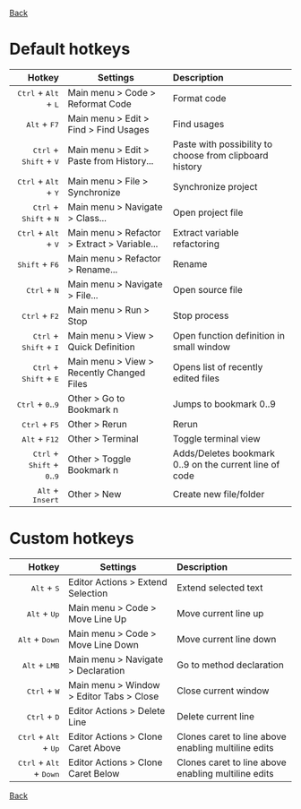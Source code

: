 [Back](../README.md)

# Default hotkeys

Hotkey  | Settings | Description
---:|---|:---
<kbd>Ctrl</kbd> + <kbd>Alt</kbd> + <kbd>L</kbd> | Main menu > Code > Reformat Code | Format code
<kbd>Alt</kbd> + <kbd>F7</kbd> | Main menu > Edit > Find > Find Usages | Find usages
<kbd>Ctrl</kbd> + <kbd>Shift</kbd> + <kbd>V</kbd> | Main menu > Edit > Paste from History... | Paste with possibility to choose from clipboard history
<kbd>Ctrl</kbd> + <kbd>Alt</kbd> + <kbd>Y</kbd> | Main menu > File > Synchronize | Synchronize project
<kbd>Ctrl</kbd> + <kbd>Shift</kbd> + <kbd>N</kbd> | Main menu > Navigate > Class... | Open project file
<kbd>Ctrl</kbd> + <kbd>Alt</kbd> + <kbd>V</kbd> | Main menu > Refactor > Extract > Variable... | Extract variable refactoring
<kbd>Shift</kbd> + <kbd>F6</kbd> | Main menu > Refactor > Rename... | Rename
<kbd>Ctrl</kbd> + <kbd>N</kbd> | Main menu > Navigate > File... | Open source file
<kbd>Ctrl</kbd> + <kbd>F2</kbd> | Main menu > Run > Stop | Stop process
<kbd>Ctrl</kbd> + <kbd>Shift</kbd> + <kbd>I</kbd> | Main menu > View > Quick Definition | Open function definition in small window
<kbd>Ctrl</kbd> + <kbd>Shift</kbd> + <kbd>E</kbd> | Main menu > View > Recently Changed Files | Opens list of recently edited files
<kbd>Ctrl</kbd> + <kbd>0</kbd>..<kbd>9</kbd> | Other > Go to Bookmark n | Jumps to bookmark 0..9
<kbd>Ctrl</kbd> + <kbd>F5</kbd> | Other > Rerun | Rerun
<kbd>Alt</kbd> + <kbd>F12</kbd> | Other > Terminal | Toggle terminal view
<kbd>Ctrl</kbd> + <kbd>Shift</kbd> + <kbd>0</kbd>..<kbd>9</kbd> | Other > Toggle Bookmark n | Adds/Deletes bookmark 0..9 on the current line of code
<kbd>Alt</kbd> + <kbd>Insert</kbd> | Other > New | Create new file/folder

# Custom hotkeys

Hotkey | Settings | Description
---:|---|:---
<kbd>Alt</kbd> + <kbd>S</kbd> | Editor Actions > Extend Selection | Extend selected text
<kbd>Alt</kbd> + <kbd>Up</kbd> | Main menu > Code > Move Line Up | Move current line up
<kbd>Alt</kbd> + <kbd>Down</kbd> | Main menu > Code > Move Line Down | Move current line down
<kbd>Alt</kbd> + <kbd>LMB</kbd> | Main menu > Navigate > Declaration | Go to method declaration
<kbd>Ctrl</kbd> + <kbd>W</kbd> | Main menu > Window > Editor Tabs > Close | Close current window
<kbd>Ctrl</kbd> + <kbd>D</kbd> | Editor Actions > Delete Line | Delete current line
<kbd>Ctrl</kbd> + <kbd>Alt</kbd> + <kbd>Up</kbd> | Editor Actions > Clone Caret Above | Clones caret to line above enabling multiline edits
<kbd>Ctrl</kbd> + <kbd>Alt</kbd> + <kbd>Down</kbd> | Editor Actions > Clone Caret Below | Clones caret to line above enabling multiline edits

[Back](../README.md)
